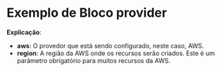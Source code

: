 # Exemplo de Bloco provider
**Explicação**:
- **aws**: O provedor que está sendo configurado, neste caso, AWS.
- **region**: A região da AWS onde os recursos serão criados. Este é um parâmetro obrigatório para muitos recursos da AWS.